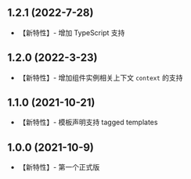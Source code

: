 1.2.1 (2022-7-28)
-------

+ 【新特性】- 增加 TypeScript 支持


1.2.0 (2022-3-23)
-------

+ 【新特性】- 增加组件实例相关上下文 `context` 的支持


1.1.0 (2021-10-21)
-------

+ 【新特性】- 模板声明支持 tagged templates


1.0.0 (2021-10-9)
-------

+ 【新特性】- 第一个正式版